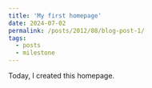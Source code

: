 ```yaml
---
title: 'My first homepage'
date: 2024-07-02
permalink: /posts/2012/08/blog-post-1/
tags:
  - posts
  - milestone
---
```


Today, I created this homepage. 

